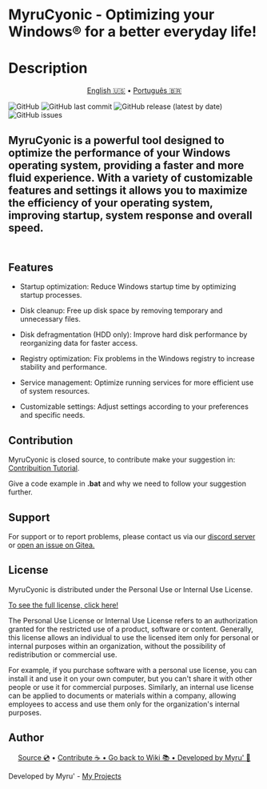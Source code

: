 # MyruCyonic - Optimizing your Windows® for a better everyday life!



<h1> Description </h1>

<p align="center">
  <a href="https://github.com/worbadillitics/MyruCyonic/blob/stable/docs/bookmarks/en-us.md">English 🇺🇸</a>
  •
  <a href="https://github.com/worbadillitics/MyruCyonic/blob/stable/docs/bookmarks/pt-br.md">Português 🇧🇷</a>
</p>

<p align="center">
  
  <a>![GitHub](https://img.shields.io/github/license/Worbadillitics/MyruCyonic)
   ![GitHub last commit](https://img.shields.io/github/last-commit/Worbadillitics/MyruCyonic)
   ![GitHub release (latest by date)](https://img.shields.io/github/v/release/Worbadillitics/MyruCyonic)
   ![GitHub issues](https://img.shields.io/github/issues/Worbadillitics/MyruCyonic)
  </a>  
</p>

<h2>MyruCyonic is a powerful tool designed to optimize the performance of your Windows operating system, providing a faster and more fluid experience. With a variety of customizable features and settings it allows you to maximize the efficiency of your operating system, improving startup, system response and overall speed.<br><br></h2>


## Features


- Startup optimization: Reduce Windows startup time by optimizing startup processes.

- Disk cleanup: Free up disk space by removing temporary and unnecessary files.

- Disk defragmentation (HDD only): Improve hard disk performance by reorganizing data for faster access.

- Registry optimization: Fix problems in the Windows registry to increase stability and performance.

- Service management: Optimize running services for more efficient use of system resources.

- Customizable settings: Adjust settings according to your preferences and specific needs.





## Contribution


MyruCyonic is closed source, to contribute make your suggestion in: [Contribuition Tutorial](https://github.com/worbadillitics/MyruCyonic/blob/contribute.md).


Give a code example in **.bat** and why we need to follow your suggestion further.


## Support


For support or to report problems, please contact us via our [discord server](https://discord.gg/a5tXD92Y38) or [open an issue on Gitea.](https://gitea.com/Worbadillitics/MyruCyonic/issues/new)


## License


MyruCyonic is distributed under the Personal Use or Internal Use License.

[To see the full license, click here!](https://github.com/worbadillitics/MyruCyonic/blob/stable/docs/license-en.md)


The Personal Use License or Internal Use License refers to an authorization granted for the restricted use of a product, software or content. Generally, this license allows an individual to use the licensed item only for personal or internal purposes within an organization, without the possibility of redistribution or commercial use.


For example, if you purchase software with a personal use license, you can install it and use it on your own computer, but you can't share it with other people or use it for commercial purposes. Similarly, an internal use license can be applied to documents or materials within a company, allowing employees to access and use them only for the organization's internal purposes.



## Author


<final-de-pagina>

<watermark-footer>

<p align="center">
  <a href="https://github.com/worbadillitics/MyruCyonic">Source 💿</a>
  •
  <a href="https://github.com/worbadillitics/MyruCyonic/blob/stable/contribute.md">Contribute ☕
  •
  <a href="https://github.com/worbadillitics/MyruCyonic/blob/stable/readme.md">Go back to Wiki 📚
  •
  <a href="https://github.com/worbadillitics/">Developed by Myru' 🎈
  </a>
  
</p>

</watermark-footer>

Developed by Myru' - [My Projects](https://github.com/Worbadillitics)

<final-de-pagina>